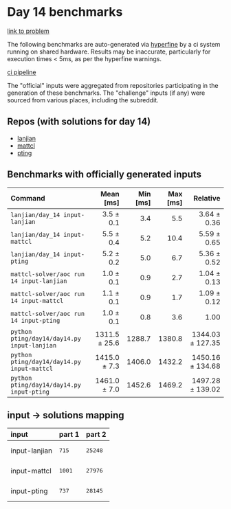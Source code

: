# Day 14 benchmarks

[link to problem](http://adventofcode.com/2022/day/14)

The following benchmarks are auto-generated via [hyperfine](https://github.com/sharkdp/hyperfine) by a ci system running on shared hardware. Results may be inaccurate, particularly for execution times < 5ms, as per the hyperfine warnings.

[ci pipeline](http://ci.papercode.net:8080/teams/aoc2022/pipelines/aoc-compare-2022)

The "official" inputs were aggregated from repositories participating in the generation of these benchmarks. The "challenge" inputs (if any) were sourced from various places, including the subreddit.

## Repos (with solutions for day 14)


- [lanjian](https://github.com/LanJian/aoc-2022)
- [mattcl](https://github.com/mattcl/aoc2022)
- [pting](https://github.com/pting/aoc2022)

## Benchmarks with officially generated inputs
| Command | Mean [ms] | Min [ms] | Max [ms] | Relative |
|:---|---:|---:|---:|---:|
| `lanjian/day_14 input-lanjian` | 3.5 ± 0.1 | 3.4 | 5.5 | 3.64 ± 0.36 |
| `lanjian/day_14 input-mattcl` | 5.5 ± 0.4 | 5.2 | 10.4 | 5.59 ± 0.65 |
| `lanjian/day_14 input-pting` | 5.2 ± 0.2 | 5.0 | 6.7 | 5.36 ± 0.52 |
| `mattcl-solver/aoc run 14 input-lanjian` | 1.0 ± 0.1 | 0.9 | 2.7 | 1.04 ± 0.13 |
| `mattcl-solver/aoc run 14 input-mattcl` | 1.1 ± 0.1 | 0.9 | 1.7 | 1.09 ± 0.12 |
| `mattcl-solver/aoc run 14 input-pting` | 1.0 ± 0.1 | 0.8 | 3.6 | 1.00 |
| `python pting/day14/day14.py input-lanjian` | 1311.5 ± 25.6 | 1288.7 | 1380.8 | 1344.03 ± 127.35 |
| `python pting/day14/day14.py input-mattcl` | 1415.0 ± 7.3 | 1406.0 | 1432.2 | 1450.16 ± 134.68 |
| `python pting/day14/day14.py input-pting` | 1461.0 ± 7.0 | 1452.6 | 1469.2 | 1497.28 ± 139.02 |

## input -> solutions mapping
|input|part 1|part 2|
|:---|:---|:---|
|input-lanjian|<pre>715</pre>|<pre>25248</pre>|
|input-mattcl|<pre>1001</pre>|<pre>27976</pre>|
|input-pting|<pre>737</pre>|<pre>28145</pre>|
